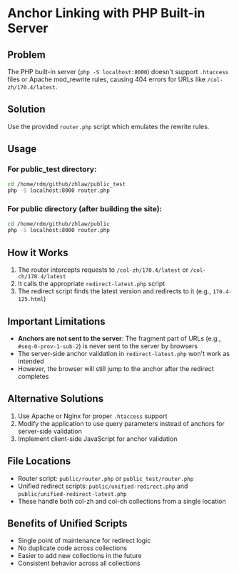 # Anchor Linking with PHP Built-in Server

## Problem
The PHP built-in server (`php -S localhost:8000`) doesn't support `.htaccess` files or Apache mod_rewrite rules, causing 404 errors for URLs like `/col-zh/170.4/latest`.

## Solution
Use the provided `router.php` script which emulates the rewrite rules.

## Usage

### For public_test directory:
```bash
cd /home/rdm/github/zhlaw/public_test
php -S localhost:8000 router.php
```

### For public directory (after building the site):
```bash
cd /home/rdm/github/zhlaw/public
php -S localhost:8000 router.php
```

## How it Works
1. The router intercepts requests to `/col-zh/170.4/latest` or `/col-ch/170.4/latest`
2. It calls the appropriate `redirect-latest.php` script
3. The redirect script finds the latest version and redirects to it (e.g., `170.4-125.html`)

## Important Limitations
- **Anchors are not sent to the server**: The fragment part of URLs (e.g., `#seq-0-prov-1-sub-2`) is never sent to the server by browsers
- The server-side anchor validation in `redirect-latest.php` won't work as intended
- However, the browser will still jump to the anchor after the redirect completes

## Alternative Solutions
1. Use Apache or Nginx for proper `.htaccess` support
2. Modify the application to use query parameters instead of anchors for server-side validation
3. Implement client-side JavaScript for anchor validation

## File Locations
- Router script: `public/router.php` or `public_test/router.php`
- Unified redirect scripts: `public/unified-redirect.php` and `public/unified-redirect-latest.php`
- These handle both col-zh and col-ch collections from a single location

## Benefits of Unified Scripts
- Single point of maintenance for redirect logic
- No duplicate code across collections
- Easier to add new collections in the future
- Consistent behavior across all collections